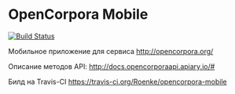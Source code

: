 # OpenCorpora Mobile
[![Build Status](https://travis-ci.org/Roenke/opencorpora-mobile.svg?branch=master)](https://travis-ci.org/Roenke/opencorpora-mobile)

Мобильное приложение для сервиса http://opencorpora.org/

Описание методов API: http://docs.opencorporaapi.apiary.io/#

Билд на Travis-CI https://travis-ci.org/Roenke/opencorpora-mobile
